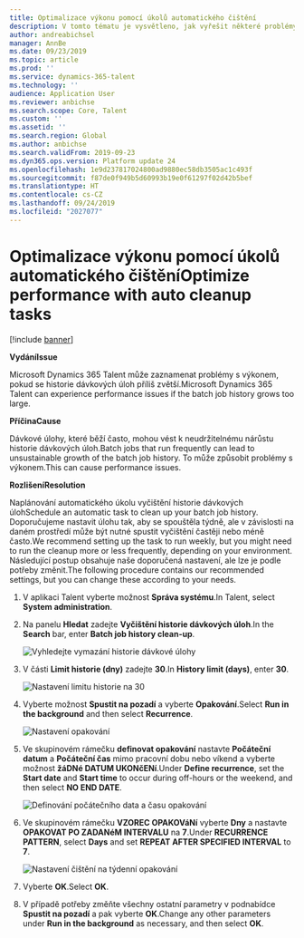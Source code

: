 ```yaml
---
title: Optimalizace výkonu pomocí úkolů automatického čištění
description: V tomto tématu je vysvětleno, jak vyřešit některé problémy s aplikací Microsoft Dynamics 365 Talent vyčištěním historie dávkových úloh.
author: andreabichsel
manager: AnnBe
ms.date: 09/23/2019
ms.topic: article
ms.prod: ''
ms.service: dynamics-365-talent
ms.technology: ''
audience: Application User
ms.reviewer: anbichse
ms.search.scope: Core, Talent
ms.custom: ''
ms.assetid: ''
ms.search.region: Global
ms.author: anbichse
ms.search.validFrom: 2019-09-23
ms.dyn365.ops.version: Platform update 24
ms.openlocfilehash: 1e9d237817024800ad9880ec58db3505ac1c493f
ms.sourcegitcommit: f87de0f949b5d60993b19e0f61297f02d42b5bef
ms.translationtype: HT
ms.contentlocale: cs-CZ
ms.lasthandoff: 09/24/2019
ms.locfileid: "2027077"
---
```

# <a name="optimize-performance-with-auto-cleanup-tasks"></a><span data-ttu-id="dac48-103">Optimalizace výkonu pomocí úkolů automatického čištění</span><span class="sxs-lookup"><span data-stu-id="dac48-103">Optimize performance with auto cleanup tasks</span></span>

[!include [banner](../includes/banner.md)]

<span data-ttu-id="dac48-104">**Vydání**</span><span class="sxs-lookup"><span data-stu-id="dac48-104">**Issue**</span></span>

<span data-ttu-id="dac48-105">Microsoft Dynamics 365 Talent může zaznamenat problémy s výkonem, pokud se historie dávkových úloh příliš zvětší.</span><span class="sxs-lookup"><span data-stu-id="dac48-105">Microsoft Dynamics 365 Talent can experience performance issues if the batch job history grows too large.</span></span>

<span data-ttu-id="dac48-106">**Příčina**</span><span class="sxs-lookup"><span data-stu-id="dac48-106">**Cause**</span></span>

<span data-ttu-id="dac48-107">Dávkové úlohy, které běží často, mohou vést k neudržitelnému nárůstu historie dávkových úloh.</span><span class="sxs-lookup"><span data-stu-id="dac48-107">Batch jobs that run frequently can lead to unsustainable growth of the batch job history.</span></span> <span data-ttu-id="dac48-108">To může způsobit problémy s výkonem.</span><span class="sxs-lookup"><span data-stu-id="dac48-108">This can cause performance issues.</span></span> 

<span data-ttu-id="dac48-109">**Rozlišení**</span><span class="sxs-lookup"><span data-stu-id="dac48-109">**Resolution**</span></span>

<span data-ttu-id="dac48-110">Naplánování automatického úkolu vyčištění historie dávkových úloh</span><span class="sxs-lookup"><span data-stu-id="dac48-110">Schedule an automatic task to clean up your batch job history.</span></span> <span data-ttu-id="dac48-111">Doporučujeme nastavit úlohu tak, aby se spouštěla týdně, ale v závislosti na daném prostředí může být nutné spustit vyčištění častěji nebo méně často.</span><span class="sxs-lookup"><span data-stu-id="dac48-111">We recommend setting up the task to run weekly, but you might need to run the cleanup more or less frequently, depending on your environment.</span></span> <span data-ttu-id="dac48-112">Následující postup obsahuje naše doporučená nastavení, ale lze je podle potřeby změnit.</span><span class="sxs-lookup"><span data-stu-id="dac48-112">The following procedure contains our recommended settings, but you can change these according to your needs.</span></span>

1. <span data-ttu-id="dac48-113">V aplikaci Talent vyberte možnost **Správa systému**.</span><span class="sxs-lookup"><span data-stu-id="dac48-113">In Talent, select **System administration**.</span></span>

2. <span data-ttu-id="dac48-114">Na panelu **Hledat** zadejte **Vyčištění historie dávkových úloh**.</span><span class="sxs-lookup"><span data-stu-id="dac48-114">In the **Search** bar, enter **Batch job history clean-up**.</span></span>

   ![Vyhledejte vymazání historie dávkové úlohy](media/talent-batch-history-cleanup-search-bar.png)

3. <span data-ttu-id="dac48-116">V části **Limit historie (dny)** zadejte **30**.</span><span class="sxs-lookup"><span data-stu-id="dac48-116">In **History limit (days)**, enter **30**.</span></span>

   ![Nastavení limitu historie na 30](media/talent-batch-history-cleanup-history-limit.png)

4. <span data-ttu-id="dac48-118">Vyberte možnost **Spustit na pozadí** a vyberte **Opakování**.</span><span class="sxs-lookup"><span data-stu-id="dac48-118">Select **Run in the background** and then select **Recurrence**.</span></span>

   ![Nastavení opakování](media/talent-batch-history-cleanup-recurrence.png)

5. <span data-ttu-id="dac48-120">Ve skupinovém rámečku **definovat opakování** nastavte **Počáteční datum** a **Počáteční čas** mimo pracovní dobu nebo víkend a vyberte možnost **žáDNé DATUM UKONčENí**.</span><span class="sxs-lookup"><span data-stu-id="dac48-120">Under **Define recurrence**, set the **Start date** and **Start time** to occur during off-hours or the weekend, and then select **NO END DATE**.</span></span> 

   ![Definování počátečního data a času opakování](media/talent-batch-history-cleanup-define-recurrence.png)

6. <span data-ttu-id="dac48-122">Ve skupinovém rámečku **VZOREC OPAKOVáNí** vyberte **Dny** a nastavte **OPAKOVAT PO ZADANéM INTERVALU** na **7**.</span><span class="sxs-lookup"><span data-stu-id="dac48-122">Under **RECURRENCE PATTERN**, select **Days** and set **REPEAT AFTER SPECIFIED INTERVAL** to **7**.</span></span>

   ![Nastavení čištění na týdenní opakování](media/talent-batch-history-cleanup-recurrence-pattern.png)

7. <span data-ttu-id="dac48-124">Vyberte **OK**.</span><span class="sxs-lookup"><span data-stu-id="dac48-124">Select **OK**.</span></span>

8. <span data-ttu-id="dac48-125">V případě potřeby změňte všechny ostatní parametry v podnabídce **Spustit na pozadí** a pak vyberte **OK**.</span><span class="sxs-lookup"><span data-stu-id="dac48-125">Change any other parameters under **Run in the background** as necessary, and then select **OK**.</span></span>

